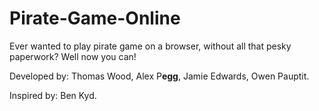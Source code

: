 # Pirate-Game-Online

Ever wanted to play pirate game on a browser, without all that pesky paperwork? Well now you can!

Developed by:
  Thomas Wood,
  Alex P**egg**,
  Jamie Edwards,
  Owen Pauptit.
 
 Inspired by:
  Ben Kyd.
